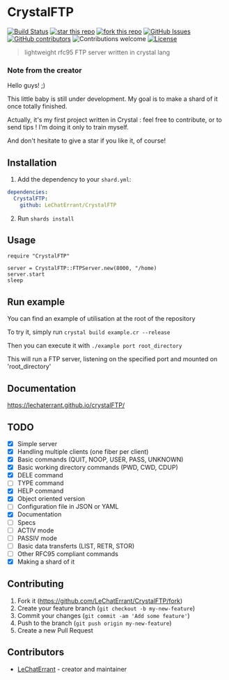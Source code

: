 # CrystalFTP
[![Build Status](https://travis-ci.org/LeChatErrant/crystalFTP.svg?branch=master)](https://travis-ci.org/LeChatErrant/crystalFTP)
[![star this repo](http://githubbadges.com/star.svg?user=LeChatErrant&repo=crystalFTP&style=default)](https://github.com/LeChatErrant/crystalFTP)
[![fork this repo](http://githubbadges.com/fork.svg?user=LeChatErrant&repo=crystalFTP&style=default)](https://github.com/LeChatErrant/crystalFTP/fork)
[![GitHub Issues](https://img.shields.io/github/issues/LeChatErrant/crystalFTP.svg)](https://github.com/LeChatErrant/crystalFTP/issues)
[![GitHub contributors](https://img.shields.io/github/contributors/LeChatErrant/crystalFTP.svg)](https://GitHub.com/LeChatErrant/crystalFTP/graphs/contributors/)
![Contributions welcome](https://img.shields.io/badge/contributions-welcome-green.svg)
[![License](https://img.shields.io/badge/license-MIT-blue.svg)](https://opensource.org/licenses/MIT)
> lightweight rfc95 FTP server written in crystal lang

### Note from the creator

Hello guys! ;)

This little baby is still under development. My goal is to make a shard of it once totally finished.

Actually, it's my first project written in Crystal : feel free to contribute, or to send tips ! I'm doing it only to train myself.

And don't hesitate to give a star if you like it, of course!

## Installation

1. Add the dependency to your `shard.yml`:

```yaml
dependencies:
  CrystalFTP:
    github: LeChatErrant/CrystalFTP
```

2. Run `shards install`

## Usage

```crystal
require "CrystalFTP"

server = CrystalFTP::FTPServer.new(8000, "/home)
server.start
sleep

```

## Run example

You can find an example of utilisation at the root of the repository

To try it, simply run `crystal build example.cr --release`

Then you can execute it with `./example port root_directory`

This will run a FTP server, listening on the specified port and mounted on 'root_directory'

## Documentation

https://lechaterrant.github.io/crystalFTP/

## TODO

- [x] Simple server
- [x] Handling multiple clients (one fiber per client)
- [x] Basic commands (QUIT, NOOP, USER, PASS, UNKNOWN)
- [x] Basic working directory commands (PWD, CWD, CDUP)
- [x] DELE command
- [ ] TYPE command
- [x] HELP command
- [x] Object oriented version
- [ ] Configuration file in JSON or YAML
- [x] Documentation
- [ ] Specs
- [ ] ACTIV mode
- [ ] PASSIV mode
- [ ] Basic data transferts (LIST, RETR, STOR)
- [ ] Other RFC95 compliant commands
- [x] Making a shard of it

## Contributing

1. Fork it (<https://github.com/LeChatErrant/CrystalFTP/fork>)
2. Create your feature branch (`git checkout -b my-new-feature`)
3. Commit your changes (`git commit -am 'Add some feature'`)
4. Push to the branch (`git push origin my-new-feature`)
5. Create a new Pull Request

## Contributors

- [LeChatErrant](https://github.com/LeChatErrant) - creator and maintainer
